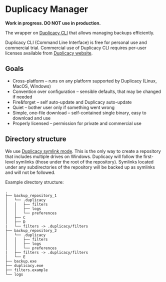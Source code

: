 # Duplicacy Manager

**Work in progress. DO NOT use in production.**

The wrapper on [Duplicacy CLI](https://github.com/gilbertchen/duplicacy/) that allows managing backups efficiently.

Duplicacy CLI (Command Line Interface) is free for personal use and commercial trial. Commercial use of Duplicacy CLI
requires per-user licenses available from [Duplicacy website](https://duplicacy.com/).

## Goals

* Cross-platform – runs on any platform supported by Duplicacy (Linux, MacOS, Windows)
* Convention over configuration – sensible defaults, that may be changed if needed
* Fire&forget – self auto-update and Duplicacy auto-update
* Quiet – bother user only if something went wrong
* Simple, one-file download – self-contained single binary, easy to download and use
* Properly licensed – permission for private and commercial use

## Directory structure

We use [Duplicacy symlink mode](https://forum.duplicacy.com/t/move-duplicacy-folder-use-symlink-repository/1097).
This is the only way to create a repository that includes multiple drives on Windows. Duplicacy will follow the
first-level symlinks (those under the root of the repository). Symlinks located under any subdirectories of the
repository will be backed up as symlinks and will not be followed.

Example directory structure:

```
.
├── backup_repository_1
│   └── .duplicacy
│   │   ├── filters
│   │   ├── logs
│   │   └── preferences
│   ├── C
│   ├── D
|   └── filters -> .duplicacy/filters
├── backup_repository_2
│   └── .duplicacy
│   │   ├── filters
│   │   ├── logs
│   │   └── preferences
|   ├── filters -> .duplicacy/filters
│   └── E
├── backup.exe
├── duplicacy.exe
├── filters.example
└── logs
```
